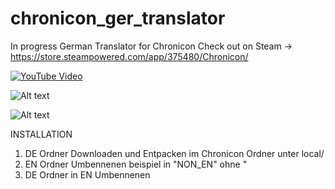 # chronicon_ger_translator
In progress
German Translator for Chronicon 
Check out on Steam -> https://store.steampowered.com/app/375480/Chronicon/

[![YouTube Video](https://snipboard.io/VSYMGw.jpg)](https://youtu.be/gCfQK9bs-WQ)


![Alt text](https://snipboard.io/1PozKZ.jpg "Optional title")

![Alt text](https://snipboard.io/fNqacl.jpg "Optional title")




INSTALLATION

1) DE Ordner Downloaden und Entpacken im Chronicon Ordner unter local/
2) EN Ordner Umbennenen beispiel in "NON_EN" ohne "
3) DE Ordner in EN Umbennenen
